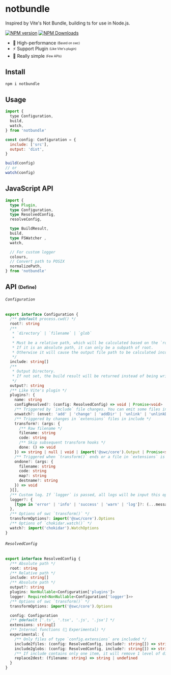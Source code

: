 # notbundle
Inspired by Vite's Not Bundle, building ts for use in Node.js.

[![NPM version](https://img.shields.io/npm/v/notbundle.svg)](https://npmjs.org/package/notbundle)
[![NPM Downloads](https://img.shields.io/npm/dm/notbundle.svg)](https://npmjs.org/package/notbundle)

- 🚀 High-performance <sub><sup>(Based on swc)</sup></sub>
- ⚡️ Support Plugin <sub><sup>(Like Vite's plugin)</sup></sub>
- 🌱 Really simple <sub><sup>(Few APIs)</sup></sub>

## Install

```sh
npm i notbundle
```

## Usage

```js
import {
  type Configuration,
  build,
  watch,
} from 'notbundle'

const config: Configuration = {
  include: ['src'],
  output: 'dist',
}

build(config)
// or
watch(config)
```

## JavaScript API

```ts
import {
  type Plugin,
  type Configuration,
  type ResolvedConfig,
  resolveConfig,

  type BuildResult,
  build,
  type FSWatcher ,
  watch,

  // For custom logger
  colours,
  // Convert path to POSIX
  normalizePath,
} from 'notbundle'
```

## API <sub><sup>(Define)</sup></sub>

###### `Configuration`

```ts
export interface Configuration {
  /** @default process.cwd() */
  root?: string
  /**
   * `directory` | `filename` | `glob`
   * 
   * Must be a relative path, which will be calculated based on the `root`.  
   * If it is an absolute path, it can only be a subpath of root.  
   * Otherwise it will cause the output file path to be calculated incorrectly.  
   */
  include: string[]
  /**
   * Output Directory.
   * If not set, the build result will be returned instead of being written to the file.
   */
  output?: string
  /** Like Vite's plugin */
  plugins?: {
    name: string
    configResolved?: (config: ResolvedConfig) => void | Promise<void>
    /** Triggered by `include` file changes. You can emit some files in this hooks. */
    onwatch?: (envet: 'add' | 'change' | 'addDir' | 'unlink' | 'unlinkDir', path: string) => void
    /** Triggered by changes in `extensions` files in include */
    transform?: (args: {
      /** Raw filename */
      filename: string
      code: string
      /** Skip subsequent transform hooks */
      done: () => void
    }) => string | null | void | import('@swc/core').Output | Promise<string | null | void | import('@swc/core').Output>
    /** Triggered when `transform()` ends or a file in `extensions` is removed */
    ondone?: (args: {
      filename: string
      code: string
      map?: string
      destname?: string
    }) => void
  }[],
  /** Custom log. If `logger` is passed, all logs will be input this option */
  logger?: {
    [type in 'error' | 'info' | 'success' | 'warn' | 'log']?: (...message: string[]) => void
  },
  /** Options of swc `transform()` */
  transformOptions?: import('@swc/core').Options
  /** Options of `chokidar.watch()` */
  watch?: import('chokidar').WatchOptions
}
```

###### `ResolvedConfig`

```ts
export interface ResolvedConfig {
  /** Absolute path */
  root: string
  /** Relative path */
  include: string[]
  /** Absolute path */
  output?: string
  plugins: NonNullable<Configuration['plugins']>
  logger: Required<NonNullable<Configuration['logger']>>
  /** Options of swc `transform()` */
  transformOptions: import('@swc/core').Options

  config: Configuration
  /** @default ['.ts', '.tsx', '.js', '.jsx'] */
  extensions: string[]
  /** Internal functions (🚨 Experimental) */
  experimental: {
    /** Only files of type `config.extensions` are included */
    include2files: (config: ResolvedConfig, include?: string[]) => string[]
    include2globs: (config: ResolvedConfig, include?: string[]) => string[]
    /** If include contains only one item, it will remove 1 level of dir 🤔 */
    replace2dest: (filename: string) => string | undefined
  }
}
```
